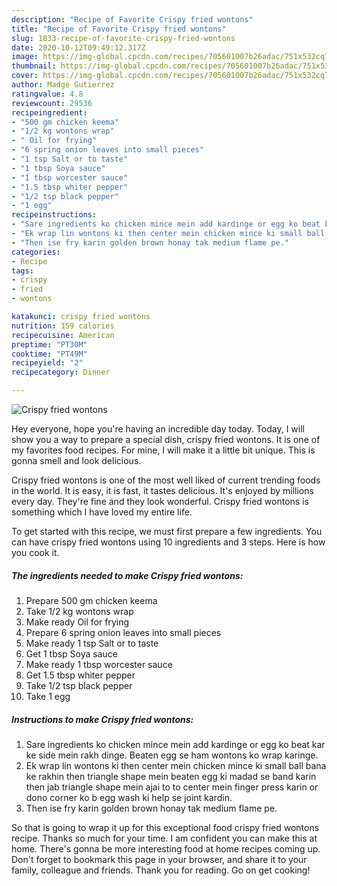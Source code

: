 ```yaml
---
description: "Recipe of Favorite Crispy fried wontons"
title: "Recipe of Favorite Crispy fried wontons"
slug: 1833-recipe-of-favorite-crispy-fried-wontons
date: 2020-10-12T09:49:12.317Z
image: https://img-global.cpcdn.com/recipes/705601007b26adac/751x532cq70/crispy-fried-wontons-recipe-main-photo.jpg
thumbnail: https://img-global.cpcdn.com/recipes/705601007b26adac/751x532cq70/crispy-fried-wontons-recipe-main-photo.jpg
cover: https://img-global.cpcdn.com/recipes/705601007b26adac/751x532cq70/crispy-fried-wontons-recipe-main-photo.jpg
author: Madge Gutierrez
ratingvalue: 4.8
reviewcount: 29536
recipeingredient:
- "500 gm chicken keema"
- "1/2 kg wontons wrap"
- " Oil for frying"
- "6 spring onion leaves into small pieces"
- "1 tsp Salt or to taste"
- "1 tbsp Soya sauce"
- "1 tbsp worcester sauce"
- "1.5 tbsp whiter pepper"
- "1/2 tsp black pepper"
- "1 egg"
recipeinstructions:
- "Sare ingredients ko chicken mince mein add kardinge or egg ko beat kar ke side mein rakh dinge. Beaten egg se ham wontons ko wrap karinge."
- "Ek wrap lin wontons ki then center mein chicken mince ki small ball bana ke rakhin then triangle shape mein beaten egg ki madad se band karin then jab triangle shape mein ajai to to center mein finger press karin or dono corner ko b egg wash ki help se joint kardin."
- "Then ise fry karin golden brown honay tak medium flame pe."
categories:
- Recipe
tags:
- crispy
- fried
- wontons

katakunci: crispy fried wontons 
nutrition: 159 calories
recipecuisine: American
preptime: "PT30M"
cooktime: "PT49M"
recipeyield: "2"
recipecategory: Dinner

---
```



![Crispy fried wontons](https://img-global.cpcdn.com/recipes/705601007b26adac/751x532cq70/crispy-fried-wontons-recipe-main-photo.jpg)

Hey everyone, hope you're having an incredible day today. Today, I will show you a way to prepare a special dish, crispy fried wontons. It is one of my favorites food recipes. For mine, I will make it a little bit unique. This is gonna smell and look delicious.



Crispy fried wontons is one of the most well liked of current trending foods in the world. It is easy, it is fast, it tastes delicious. It's enjoyed by millions every day. They're fine and they look wonderful. Crispy fried wontons is something which I have loved my entire life.


To get started with this recipe, we must first prepare a few ingredients. You can have crispy fried wontons using 10 ingredients and 3 steps. Here is how you cook it.

<!--inarticleads1-->

##### The ingredients needed to make Crispy fried wontons:

1. Prepare 500 gm chicken keema
1. Take 1/2 kg wontons wrap
1. Make ready  Oil for frying
1. Prepare 6 spring onion leaves into small pieces
1. Make ready 1 tsp Salt or to taste
1. Get 1 tbsp Soya sauce
1. Make ready 1 tbsp worcester sauce
1. Get 1.5 tbsp whiter pepper
1. Take 1/2 tsp black pepper
1. Take 1 egg




<!--inarticleads2-->

##### Instructions to make Crispy fried wontons:

1. Sare ingredients ko chicken mince mein add kardinge or egg ko beat kar ke side mein rakh dinge. Beaten egg se ham wontons ko wrap karinge.
1. Ek wrap lin wontons ki then center mein chicken mince ki small ball bana ke rakhin then triangle shape mein beaten egg ki madad se band karin then jab triangle shape mein ajai to to center mein finger press karin or dono corner ko b egg wash ki help se joint kardin.
1. Then ise fry karin golden brown honay tak medium flame pe.




So that is going to wrap it up for this exceptional food crispy fried wontons recipe. Thanks so much for your time. I am confident you can make this at home. There's gonna be more interesting food at home recipes coming up. Don't forget to bookmark this page in your browser, and share it to your family, colleague and friends. Thank you for reading. Go on get cooking!
